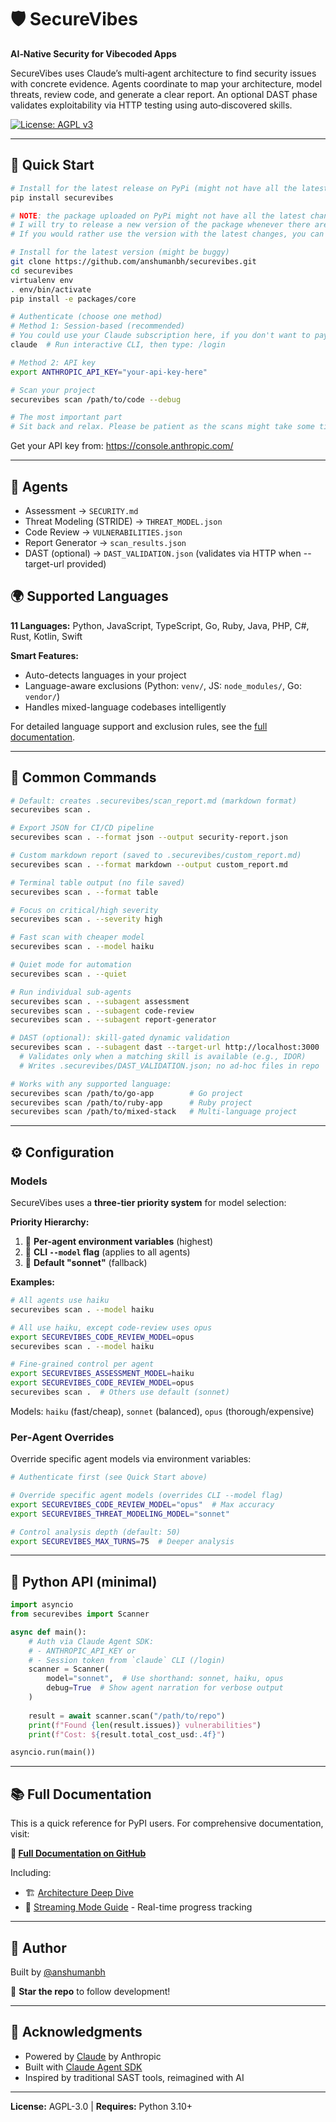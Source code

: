 # 🛡️ SecureVibes

**AI‑Native Security for Vibecoded Apps**

SecureVibes uses Claude’s multi‑agent architecture to find security issues with concrete evidence. Agents coordinate to map your architecture, model threats, review code, and generate a clear report. An optional DAST phase validates exploitability via HTTP testing using auto‑discovered skills.

[![License: AGPL v3](https://img.shields.io/badge/License-AGPL%20v3-blue.svg)](https://www.gnu.org/licenses/agpl-3.0)

---

## 🚀 Quick Start

```bash
# Install for the latest release on PyPi (might not have all the latest changes in the code)
pip install securevibes

# NOTE: the package uploaded on PyPi might not have all the latest changes. 
# I will try to release a new version of the package whenever there are significant changes/developments
# If you would rather use the version with the latest changes, you can do the following:

# Install for the latest version (might be buggy)
git clone https://github.com/anshumanbh/securevibes.git
cd securevibes
virtualenv env
. env/bin/activate
pip install -e packages/core

# Authenticate (choose one method)
# Method 1: Session-based (recommended)
# You could use your Claude subscription here, if you don't want to pay per API requests
claude  # Run interactive CLI, then type: /login

# Method 2: API key
export ANTHROPIC_API_KEY="your-api-key-here"

# Scan your project
securevibes scan /path/to/code --debug

# The most important part
# Sit back and relax. Please be patient as the scans might take some time, depending upon the model being used.
```

Get your API key from: https://console.anthropic.com/

---

## 🤖 Agents

- Assessment → `SECURITY.md`
- Threat Modeling (STRIDE) → `THREAT_MODEL.json`
- Code Review → `VULNERABILITIES.json`
- Report Generator → `scan_results.json`
- DAST (optional) → `DAST_VALIDATION.json` (validates via HTTP when --target-url provided)

## 🌍 Supported Languages

**11 Languages:** Python, JavaScript, TypeScript, Go, Ruby, Java, PHP, C#, Rust, Kotlin, Swift

**Smart Features:**
- Auto-detects languages in your project
- Language-aware exclusions (Python: `venv/`, JS: `node_modules/`, Go: `vendor/`)
- Handles mixed-language codebases intelligently

For detailed language support and exclusion rules, see the [full documentation](https://github.com/anshumanbh/securevibes#-supported-languages).

---

## 🎯 Common Commands

```bash
# Default: creates .securevibes/scan_report.md (markdown format)
securevibes scan .

# Export JSON for CI/CD pipeline
securevibes scan . --format json --output security-report.json

# Custom markdown report (saved to .securevibes/custom_report.md)
securevibes scan . --format markdown --output custom_report.md

# Terminal table output (no file saved)
securevibes scan . --format table

# Focus on critical/high severity
securevibes scan . --severity high

# Fast scan with cheaper model
securevibes scan . --model haiku

# Quiet mode for automation
securevibes scan . --quiet

# Run individual sub-agents
securevibes scan . --subagent assessment
securevibes scan . --subagent code-review
securevibes scan . --subagent report-generator

# DAST (optional): skill‑gated dynamic validation
securevibes scan . --subagent dast --target-url http://localhost:3000
  # Validates only when a matching skill is available (e.g., IDOR)
  # Writes .securevibes/DAST_VALIDATION.json; no ad‑hoc files in repo

# Works with any supported language:
securevibes scan /path/to/go-app        # Go project
securevibes scan /path/to/ruby-app      # Ruby project
securevibes scan /path/to/mixed-stack   # Multi-language project
```

---

## ⚙️ Configuration

### Models

SecureVibes uses a **three-tier priority system** for model selection:

**Priority Hierarchy:**
1. 🥇 **Per-agent environment variables** (highest)
2. 🥈 **CLI `--model` flag** (applies to all agents)
3. 🥉 **Default "sonnet"** (fallback)

**Examples:**

```bash
# All agents use haiku
securevibes scan . --model haiku

# All use haiku, except code-review uses opus
export SECUREVIBES_CODE_REVIEW_MODEL=opus
securevibes scan . --model haiku

# Fine-grained control per agent
export SECUREVIBES_ASSESSMENT_MODEL=haiku
export SECUREVIBES_CODE_REVIEW_MODEL=opus
securevibes scan .  # Others use default (sonnet)
```

Models: `haiku` (fast/cheap), `sonnet` (balanced), `opus` (thorough/expensive)

### Per‑Agent Overrides
Override specific agent models via environment variables:

```bash
# Authenticate first (see Quick Start above)

# Override specific agent models (overrides CLI --model flag)
export SECUREVIBES_CODE_REVIEW_MODEL="opus"  # Max accuracy
export SECUREVIBES_THREAT_MODELING_MODEL="sonnet"

# Control analysis depth (default: 50)
export SECUREVIBES_MAX_TURNS=75  # Deeper analysis
```

---

## 🐍 Python API (minimal)

```python
import asyncio
from securevibes import Scanner

async def main():
    # Auth via Claude Agent SDK:
    # - ANTHROPIC_API_KEY or
    # - Session token from `claude` CLI (/login)
    scanner = Scanner(
        model="sonnet",  # Use shorthand: sonnet, haiku, opus
        debug=True  # Show agent narration for verbose output
    )
    
    result = await scanner.scan("/path/to/repo")
    print(f"Found {len(result.issues)} vulnerabilities")
    print(f"Cost: ${result.total_cost_usd:.4f}")

asyncio.run(main())
```

---

## 📚 Full Documentation

This is a quick reference for PyPI users. For comprehensive documentation, visit:

**📖 [Full Documentation on GitHub](https://github.com/anshumanbh/securevibes)**

Including:
- 🏗️ [Architecture Deep Dive](https://github.com/anshumanbh/securevibes/blob/main/docs/ARCHITECTURE.md)
- 🌊 [Streaming Mode Guide](https://github.com/anshumanbh/securevibes/blob/main/docs/STREAMING_MODE.md) - Real-time progress tracking

---

## 👤 Author

Built by [@anshumanbh](https://github.com/anshumanbh)

🌟 **Star the repo** to follow development!

---

## 🙏 Acknowledgments

- Powered by [Claude](https://www.anthropic.com/claude) by Anthropic
- Built with [Claude Agent SDK](https://github.com/anthropics/claude-agent-sdk-python)
- Inspired by traditional SAST tools, reimagined with AI

---

**License:** AGPL-3.0 | **Requires:** Python 3.10+
